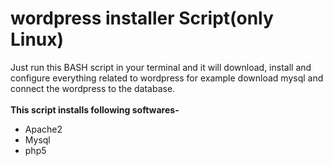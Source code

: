 wordpress installer Script(only Linux)
===================
Just run this BASH script in your terminal and it will download, install and configure everything related to wordpress for example 
download mysql and connect the wordpress to the database.
<br>
<br>
**This script installs following softwares-**
* Apache2
* Mysql
* php5
